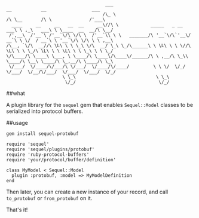 ```
                                     ___                                 __           __                 ___  
                                    /\_ \                               /\ \__       /\ \              /'___\ 
  ____     __     __   __  __     __\//\ \            _____   _ __   ___\ \ ,_\   ___\ \ \____  __  __/\ \__/ 
 /',__\  /'__`\ /'__`\/\ \/\ \  /'__`\\ \ \   _______/\ '__`\/\`'__\/ __`\ \ \/  / __`\ \ '__`\/\ \/\ \ \ ,__\
/\__, `\/\  __//\ \L\ \ \ \_\ \/\  __/ \_\ \_/\______\ \ \L\ \ \ \//\ \L\ \ \ \_/\ \L\ \ \ \L\ \ \ \_\ \ \ \_/
\/\____/\ \____\ \___, \ \____/\ \____\/\____\/______/\ \ ,__/\ \_\\ \____/\ \__\ \____/\ \_,__/\ \____/\ \_\ 
 \/___/  \/____/\/___/\ \/___/  \/____/\/____/         \ \ \/  \/_/ \/___/  \/__/\/___/  \/___/  \/___/  \/_/ 
                     \ \_\                              \ \_\                                                 
                      \/_/                               \/_/                                                 

```

##what 

A plugin library for the `sequel` gem that enables `Sequel::Model` classes to be serialized into protocol buffers.

##usage

```
gem install sequel-protobuf
```

```
require 'sequel'
require 'sequel/plugins/protobuf'
require 'ruby-protocol-buffers'
require 'your/protocol/buffer/definition'

class MyModel < Sequel::Model
  plugin :protobuf, :model => MyModelDefinition
end
```

Then later, you can create a new instance of your record, and call `to_protobuf` or `from_protobuf` on it.

That's it!